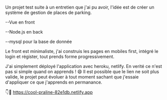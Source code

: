 Un projet test suite à un entretien que j'ai pu avoir, l'idée est de créer un système de gestion de places de parking.

--Vue en front

--Node.js en back

--mysql pour la base de donnée



Le front est minimaliste, j'ai construis les pages en mobiles first, intégré le login et régister, tout prends forme progressivement.

J'ai simplement déployé l'application avec heroku, netlify.
En verité ce n'est pas si simple quand on apprends ! 😄
Il est possible que le lien ne soit plus valide, le projet peut évoluer à tout moment sachant que j'essaie d'appliquer ce que j'apprends en permanance.

👇🤞
https://cool-praline-82e1db.netlify.app


